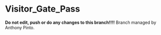 # Visitor_Gate_Pass 
**Do not edit, push or do any changes to this branch!!!!**
Branch managed by Anthony Pinto.
